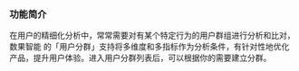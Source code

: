 ### 功能简介

在用户的精细化分析中，常常需要对有某个特定行为的用户群组进行分析和比对，数果智能 的「用户分群」支持将多维度和多指标作为分析条件，有针对性地优化产品，提升用户体验。进入用户分群列表后，可以根据你的需要建立分群。
